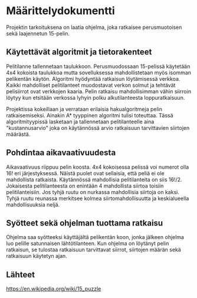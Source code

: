 # Määrittelydokumentti

Projektin tarkoituksena on laatia ohjelma, joka ratkaisee perusmuotoisen sekä laajennetun 15-pelin.

## Käytettävät algoritmit ja tietorakenteet
Pelitilanne tallennetaan taulukkoon. Perusmuodossaan 15-pelissä käytetään 4x4 kokoista taulukkoa mutta sovelluksessa mahdollistetaan myös isomman pelikentän käytön. 
Algoritmi hyödyntää ratkaisun löytämisessä verkkoa. Kaikki mahdolliset pelitilanteet muodostavat verkon solmut ja tehtävät pelisiirrot ovat verkkojen kaaria. Pelin ratkaisu mahdollisimman vähin siirroin löytyy kun etsitään verkossa lyhyin polku alkutilanteesta loppuratkaisuun. 

Projektissa kokeillaan ja verrataan erilaisia hakualgoritmeja pelin ratkaisemiseksi. Ainakin A* tyyppinen algoritmi tulisi toteuttaa. Tässä algoritmityypissä lasketaan ja tallennetaan pelitilanteelle aina "kustannusarvio" joka on käytännössä arvio ratkaisuun tarvittavien siirtojen määrästä. 

## Pohdintaa aikavaativuudesta
Aikavaativuus riippuu pelin koosta. 4x4 kokoisessa pelissä voi numerot olla 16! eri järjestyksessä. Näistä puolet ovat sellaisia, että peliä ei ole mahdollista ratkaista. Käytännössä mahdollisia pelitilanteita on siis 16!/2. Jokaisesta pelitilanteesta on enintään 4 mahdollista siirtoa toisiin pelitilanteisiin. Jos tyhjä ruutu on nurkassa mahdollisia siirtoja on kaksi. Tyhjä ruutu reunassa merkitsee kolmea siirtomahdollisuutta ja keskialueella mahdollisuuksia neljä. 

## Syötteet sekä ohjelman tuottama ratkaisu
Ohjelma saa syötteeksi käyttäjältä pelikentän koon, jonka jälkeen ohjelma luo pelille satunnaisen lähtötilanteen. 
Kun ohjelma on löytänyt pelin ratkaisun, se tulostaa ratkaisuun tarvittavat siirrot, siirtojen määrän sekä ratkaisuun käytetyn ajan. 

## Lähteet
https://en.wikipedia.org/wiki/15_puzzle
